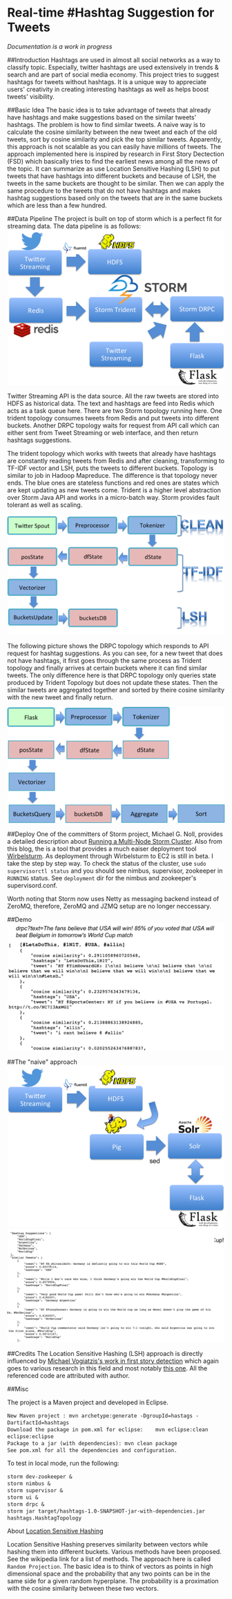 # Real-time #Hashtag Suggestion for Tweets

*Documentation is a work in progress*

##Introduction
Hashtags are used in almost all social networks as a way to classify topic. Especially, twitter hashtags are used extensively in trends & search and are part of social media economy. This project tries to suggest hashtags for tweets without hashtags. It is a unique way to appreciate users' creativity in creating interesting hashtags as well as helps boost tweets' visibility.

##Basic Idea
The basic idea is to take advantage of tweets that already have hashtags and make suggestions based on the similar tweets' hashtags. The problem is how to find similar tweets. A naive way is to calculate the cosine similarity between the new tweet and each of the old tweets, sort by cosine similarity and pick the top similar tweets. Apparently, this approach is not scalable as you can easily have millions of tweets. The approach implemented here is inspired by research in First Story Dectection (FSD) which basically tries to find the earliest news among all the news of the topic. It can summarize as use Location Sensitive Hashing (LSH) to put tweets that have hashtags into different buckets and because of LSH, the tweets in the same buckets are thought to be similar. Then we can apply the same procedure to the tweets that do not have hashtags and makes hashtag suggestions based only on the tweets that are in the same buckets which are less than a few hundred.

##Data Pipeline
The project is built on top of storm which is a perfect fit for streaming data. The data pipeline is as follows:
![alt text](image/pipeline.png "Data Pipeline")

Twitter Streaming API is the data source. All the raw tweets are stored into HDFS as historical data. The text and hashtags are feed into Redis which acts as a task queue here. There are two Storm topology running here. One trident topology consumes tweets from Redis and put tweets into different buckets. Another DRPC topology waits for request from API call which can either sent from Tweet Streaming or web interface, and then return hashtags suggestions.


The trident topology which works with tweets that already have hashtags are constantly reading tweets from Redis and after cleaning, transforming to TF-IDF vector and LSH, puts the tweets to different buckets. Topology is similar to job in Hadoop Mapreduce. The difference is that topology never ends. The blue ones are stateless functions and red ones are states which are kept updating as new tweets come. Trident is a higher level abstraction over Storm Java API and works in a micro-batch way. Storm provides fault tolerant as well as scaling.

![alt text](image/trident.png "Storm Trident")

The following picture shows the DRPC topology which responds to API request for hashtag suggestions. As you can see, for a new tweet that does not have hashtags, it first goes through the same process as Trident topology and finally arrives at certain buckets where it can find similar tweets. The only difference here is that DRPC topology only queries state produced by Trident Topology but does not update these states. Then the similar tweets are aggregated together and sorted by theire cosine similarity with the new tweet and finally return. 

![alt text](image/drpc.png "Storm DRPC")

##Deploy
One of the committers of Storm project, Michael G. Noll, provides a detailed description about [Running a Multi-Node Storm Cluster](http://www.michael-noll.com/tutorials/running-multi-node-storm-cluster/). Also from this blog, the is a tool that provides a much eaiser deployment tool [Wirbelsturm](http://www.michael-noll.com/blog/2014/03/17/wirbelsturm-one-click-deploy-storm-kafka-clusters-with-vagrant-puppet/). As deployment through Wirbelsturm to EC2 is still in beta. I take the step by step way. To check the status of the cluster, use `sudo supervisorctl status` and you should see nimbus, supervisor, zookeeper in `RUNNING` status. See `deployment` dir for the nimbus and zookeeper's supervisord.conf.

Worth noting that Storm now uses Netty as messaging backend instead of ZeroMQ, therefore, ZeroMQ and JZMQ setup are no longer neccessary.

##Demo
![alt text](image/demo.png "API response for one tweet text")

##The "naive" approach
![alt text](image/solr.png "using Pig(clean) + Solr(more like this)")
![alt text](image/demo-solr.png "demo using a recent tweet")

##Credits
The Location Sensitive Hashing (LSH) approach is directly influenced by [Michael Vogiatzis's work in first story detection](http://micvog.com/2013/09/08/storm-first-story-detection/) which again goes to various research in this field and most notably [this one](http://dl.acm.org/citation.cfm?id=1858020). All the referenced code are attributed with author.

##Misc

The project is a Maven project and developed in Eclipse.

	New Maven project : mvn archetype:generate -DgroupId=hastags -DartifactId=hashtags
	Download the package in pom.xml for eclipse:	mvn eclipse:clean eclipse:eclipse
	Package to a jar (with dependencies): mvn clean package
	See pom.xml for all the dependencies and configuration.

To test in local mode, run the following:
	
	storm dev-zookeeper &
	storm nimbus &
	storm supervisor &
	storm ui &
	storm drpc &
	storm jar target/hashtags-1.0-SNAPSHOT-jar-with-dependencies.jar hashtags.HashtagTopology

About [Location Sensitive Hashing](http://en.wikipedia.org/wiki/Locality-sensitive_hashing)

Location Sensitive Hashing preserves similarity between vectors while hashing them into different buckets. Various methods have been proposed. See the wikipedia link for a list of methods. The approach here is called `Random Projection`. The basic idea is to think of vectors as points in high dimensional space and the probability that any two points can be in the same side for a given random hyperplane. The probability is a proximation with the cosine similarity between these two vectors.







